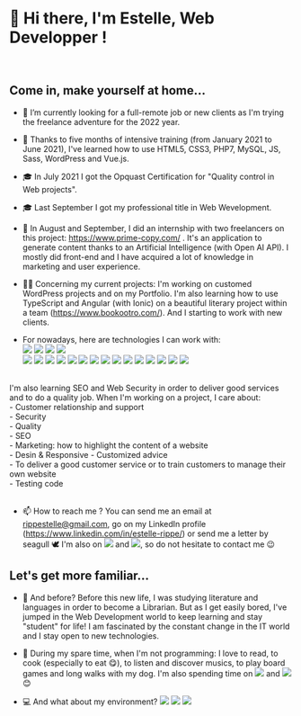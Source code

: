 <h1> 👋 Hi there, I'm Estelle, Web Developper !</h1> </br>
 <h2>Come in, make yourself at home...</h2>
     
- 👀 I’m currently looking for a full-remote job or new clients as I'm trying the freelance adventure for the 2022 year.

- 🧠 Thanks to five months of intensive training (from January 2021 to June 2021), I've learned how to use HTML5, CSS3, PHP7, MySQL, JS, Sass, WordPress and Vue.js.

- 🎓 In July 2021 I got the Opquast Certification for "Quality control in Web projects".

- 🎓 Last September I got my professional title in Web Wevelopment.

- 👶 In August and September, I did an internship with two freelancers on this project: https://www.prime-copy.com/ . It's an application to generate content thanks to an Artificial Intelligence (with Open AI API). I mostly did front-end and I have acquired a lot of knowledge in marketing and user experience. 

- 👩‍💻 Concerning my current projects: I'm working on customed WordPress projects and on my Portfolio. I'm also learning how to use TypeScript and Angular (with Ionic) on a beautiful literary project within a team (https://www.bookootro.com/).  And I starting to work with new clients.

- For nowadays, here are technologies I can work with: <br>
<img src="https://img.shields.io/badge/HTML5-E34F26?style=for-the-badge&logo=html5&logoColor=white"> <img src="https://img.shields.io/badge/CSS3-1572B6?style=for-the-badge&logo=css3&logoColor=white">  <img src="https://img.shields.io/badge/Sass-CC6699?style=for-the-badge&logo=sass&logoColor=white"> <img src="https://img.shields.io/badge/Bootstrap-563D7C?style=for-the-badge&logo=bootstrap&logoColor=white"> <br>
    <img src="https://img.shields.io/badge/WordPress-%23117AC9.svg?style=for-the-badge&logo=WordPress&logoColor=white"> <img src="https://img.shields.io/badge/JavaScript-F7DF1E?style=for-the-badge&logo=javascript&logoColor=black"> <img src="https://img.shields.io/badge/Node.js-43853D?style=for-the-badge&logo=node.js&logoColor=white"> <img src="https://img.shields.io/badge/TypeScript-007ACC?style=for-the-badge&logo=typescript&logoColor=white"> <img src="https://img.shields.io/badge/PHP-777BB4?style=for-the-badge&logo=php&logoColor=white"> <img src="https://img.shields.io/badge/Vue.js-35495E?style=for-the-badge&logo=vue.js&logoColor=4FC08D"> <img src="https://img.shields.io/badge/AngularJS-E23237?style=for-the-badge&logo=angularjs&logoColor=white"> <img src="https://img.shields.io/badge/jQuery-0769AD?style=for-the-badge&logo=jquery&logoColor=white"> <img src="https://img.shields.io/badge/Laravel-FF2D20?style=for-the-badge&logo=laravel&logoColor=white"> <img src="https://img.shields.io/badge/MySQL-00000F?style=for-the-badge&logo=mysql&logoColor=white"> <img src="https://img.shields.io/badge/MongoDB-4EA94B?style=for-the-badge&logo=mongodb&logoColor=white"> <img src="https://img.shields.io/badge/Amazon_AWS-232F3E?style=for-the-badge&logo=amazon-aws&logoColor=white"> <img src="https://img.shields.io/badge/docker-%230db7ed.svg?style=for-the-badge&logo=docker&logoColor=white"> <img src="https://img.shields.io/badge/-Jasmine-%238A4182?style=for-the-badge&logo=Jasmine&logoColor=whit"> <img src="https://img.shields.io/badge/git-%23F05033.svg?style=for-the-badge&logo=git&logoColor=white">
<br>
          I'm also learning SEO and Web Security in order to deliver good services and to do a quality job. When I'm working on a project, I care about: <br> 
               - Customer relationship and support<br>
               - Security<br>
               - Quality<br>
               - SEO<br>
               - Marketing: how to highlight the content of a website<br>
               - Desin & Responsive
               - Customized advice<br>
               - To deliver a good customer service or to train customers to manage their own website<br>
               - Testing code

<br>
<br>

- 📫 How to reach me ? You can send me an email at rippestelle@gmail.com, go on my LinkedIn profile (https://www.linkedin.com/in/estelle-rippe/) or send me a letter by seagull 🕊️
     I'm also on <img src="https://img.shields.io/badge/Slack-4A154B?style=for-the-badge&logo=slack&logoColor=white"> and <img src="https://img.shields.io/badge/Discord-7289DA?style=for-the-badge&logo=discord&logoColor=white">, so do not hesitate to contact me :wink:
     
 
 <h2>Let's get more familiar...</h2>
 
- 📗 And before? Before this new life, I was studying literature and languages in order to become a Librarian. But as I get easily bored, I've jumped in the Web Development world to keep learning and stay "student" for life! I am fascinated by the constant change in the IT world and I stay open to new technologies.

- 🎈 During my spare time, when I'm not programming: I love to read, to cook (especially to eat :yum:), to listen and discover musics, to play board games and long walks with my dog. I'm also spending time on <img src="https://img.shields.io/badge/Spotify-1ED760?&style=for-the-badge&logo=spotify&logoColor=white"> and <img src="https://img.shields.io/badge/Xbox-107C10?style=for-the-badge&logo=xbox&logoColor=white">:blush:

- 💻 And what about my environment? <img src="https://img.shields.io/badge/Visual%20Studio%20Code-0078d7.svg?style=for-the-badge&logo=visual-studio-code&logoColor=white"> <img src="https://img.shields.io/badge/Windows-0078D6?style=for-the-badge&logo=windows&logoColor=white"> <img src="https://img.shields.io/badge/Linux-FCC624?style=for-the-badge&logo=linux&logoColor=black">


 
